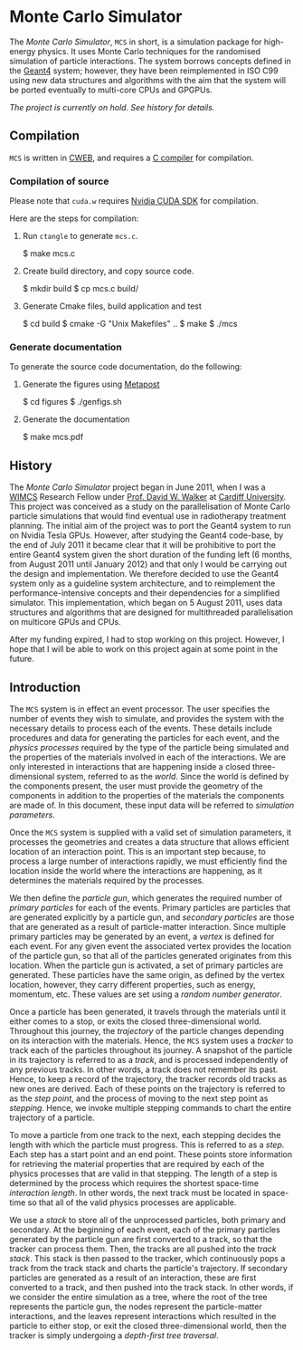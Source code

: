 # Monte Carlo Simulator

The _Monte Carlo Simulator_, `MCS` in short, is a simulation package
for high-energy physics. It uses Monte Carlo techniques for the
randomised simulation of particle interactions. The system borrows
concepts defined in the [Geant4](http://geant4.cern.ch/) system;
however, they have been reimplemented in ISO C99 using new data
structures and algorithms with the aim that the system will be ported
eventually to multi-core CPUs and GPGPUs.

_The project is currently on hold. See history for details._


## Compilation

`MCS` is written in
[CWEB](http://www-cs-faculty.stanford.edu/~uno/cweb.html), and
requires a [C compiler](http://gcc.gnu.org/) for compilation.

### Compilation of source

Please note that `cuda.w` requires
[Nvidia CUDA SDK](http://www.nvidia.co.uk/object/cuda_home_new.html)
for compilation.

Here are the steps for compilation:

1. Run `ctangle` to generate `mcs.c`.

     $ make mcs.c

2. Create build directory, and copy source code.

     $ mkdir build
     $ cp mcs.c build/

3. Generate Cmake files, build application and test

     $ cd build
     $ cmake -G "Unix Makefiles" ..
     $ make
     $ ./mcs


### Generate documentation

To generate the source code documentation, do the following:

1. Generate the figures using [Metapost](http://ctan.org/pkg/metapost)

     $ cd figures
     $ ./genfigs.sh


2. Generate the documentation

     $ make mcs.pdf


## History

The _Monte Carlo Simulator_ project began in June 2011, when I was
a [WIMCS](http://www.wimcs.ac.uk/) Research Fellow under
[Prof. David W. Walker](http://users.cs.cf.ac.uk/David.W.Walker/) at
[Cardiff University](http://www.cardiff.ac.uk/).
This project was conceived as a study on the
parallelisation of Monte Carlo particle simulations that would find
eventual use in radiotherapy treatment planning. The initial aim of
the project was to port the Geant4 system to run on Nvidia Tesla
GPUs. However, after studying the Geant4 code-base, by the end of July
2011 it became clear that it will be prohibitive to port the entire
Geant4 system given the short duration of the funding left (6 months,
from August 2011 until January 2012) and that only I would be
carrying out the design and implementation. We therefore decided to
use the Geant4 system only as a guideline system architecture, and to
reimplement the performance-intensive concepts and their dependencies
for a simplified simulator. This implementation, which began on 5
August 2011, uses data structures and algorithms that are designed
for multithreaded parallelisation on multicore GPUs and CPUs.

After my funding expired, I had to stop working on this
project. However, I hope that I will be able to work on this project 
again at some point in the future.


## Introduction

The `MCS` system is in effect an event processor. The user specifies
the number of events they wish to simulate, and provides the system
with the necessary details to process each of the events. These
details include procedures and data for generating the particles for
each event, and the _physics processes_ required by the type of the
particle being simulated and the properties of the materials involved
in each of the interactions. We are only interested in interactions
that are happening inside a closed three-dimensional system, referred
to as the _world_. Since the world is defined by the components
present, the user must provide the geometry of the components in
addition to the properties of the materials the components are made
of. In this document, these input data will be referred to _simulation
parameters_.

Once the `MCS` system is supplied with a valid set of simulation
parameters, it processes the geometries and creates a data structure
that allows efficient location of an interaction point. This is an
important step because, to process a large number of interactions
rapidly, we must efficiently find the location inside the world where
the interactions are happening, as it determines the materials
required by the processes.

We then define the _particle gun_, which generates the required number
of _primary particles_ for each of the events. Primary particles are
particles that are generated explicitly by a particle gun, and
_secondary particles_ are those that are generated as a result of
particle-matter interaction. Since multiple primary particles may be
generated by an event, a _vertex_ is defined for each event. For any
given event the associated vertex provides the location of the
particle gun, so that all of the particles generated originates from
this location. When the particle gun is activated, a set of primary
particles are generated. These particles have the same origin, as
defined by the vertex location, however, they carry different
properties, such as energy, momentum, etc. These values are set using
a _random number generator_.

Once a particle has been generated, it travels through the materials
until it either comes to a stop, or exits the closed three-dimensional
world. Throughout this journey, the _trajectory_ of the particle
changes depending on its interaction with the materials. Hence, the
`MCS` system uses a _tracker_ to track each of the particles
throughout its journey. A snapshot of the particle in its trajectory
is referred to as a _track_, and is processed independently of any
previous tracks. In other words, a track does not remember its
past. Hence, to keep a record of the trajectory, the tracker records
old tracks as new ones are derived. Each of these points on the
trajectory is referred to as the _step point_, and the process of
moving to the next step point as _stepping_. Hence, we invoke
multiple stepping commands to chart the entire trajectory of a
particle.

To move a particle from one track to the next, each stepping decides
the length with which the particle must progress. This is referred to
as a _step_. Each step has a start point and an end point. These
points store information for retrieving the material properties that
are required by each of the physics processes that are valid in that
stepping. The length of a step is determined by the process which
requires the shortest space-time _interaction length_. In other words,
the next track must be located in space-time so that all of the valid
physics processes are applicable.

We use a _stack_ to store all of the unprocessed particles, both
primary and secondary. At the beginning of each event, each of the
primary particles generated by the particle gun are first converted to
a track, so that the tracker can process them. Then, the tracks are
all pushed into the _track stack_. This stack is then passed to the
tracker, which continuously pops a track from the track stack and
charts the particle's trajectory. If secondary particles are generated
as a result of an interaction, these are first converted to a track,
and then pushed into the track stack. In other words, if we consider
the entire simulation as a tree, where the root of the tree represents
the particle gun, the nodes represent the particle-matter
interactions, and the leaves represent interactions which resulted in
the particle to either stop, or exit the closed three-dimensional
world, then the tracker is simply undergoing a _depth-first tree
traversal_.


